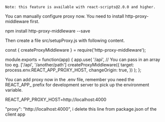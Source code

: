 

    Note: this feature is available with react-scripts@2.0.0 and higher.

You can manually configure proxy now. You need to install http-proxy-middleware first.

npm install http-proxy-middleware --save

Then create a file src/setupProxy.js with following content.

const { createProxyMiddleware } = require('http-proxy-middleware');

module.exports = function(app) {
  app.use(
    '/api', // You can pass in an array too eg. ['/api', '/another/path']
    createProxyMiddleware({
      target: process.env.REACT_APP_PROXY_HOST,
      changeOrigin: true,
    })
  );
};

You can add proxy now in the .env file, remember you need the REACT_APP_ prefix for development server to pick up the environment variable.

REACT_APP_PROXY_HOST=http://localhost:4000

"proxy": "http://localhost:4000", i delete this line from package.json of the client app 
